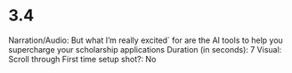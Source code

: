 # 3.4

Narration/Audio: But what I’m really excited` for are the AI tools to help you supercharge your scholarship applications
Duration (in seconds): 7
Visual: Scroll through First time setup
shot?: No